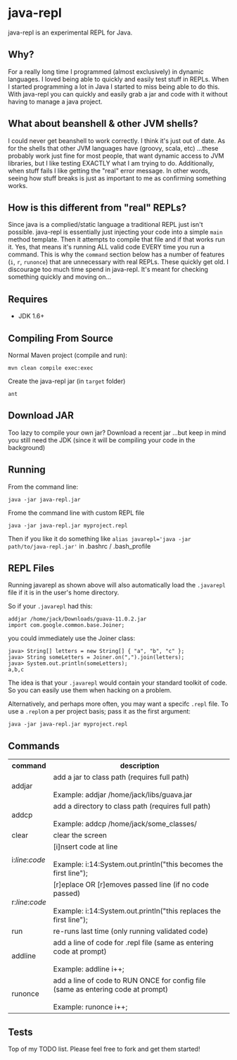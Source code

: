 java-repl
=========

java-repl is an experimental REPL for Java.

Why?
----

For a really long time I programmed (almost exclusively) in dynamic languages. I loved being able to quickly and easily test stuff in REPLs.
When I started programming a lot in Java I started to miss being able to do this. With java-repl you can quickly and easily grab a jar and code with it
without having to manage a java project.

What about beanshell & other JVM shells?
----------------------------------------

I could never get beanshell to work correctly. I think it's just out of date. As for the shells that other JVM languages have (groovy, scala, etc)
...these probably work just fine for most people, that want dynamic access to JVM libraries, but I like testing EXACTLY what I am trying to do. Additionally, when
stuff fails I like getting the "real" error message. In other words, seeing how stuff breaks is just as important to me as confirming something works.


How is this different from "real" REPLs?
----------------------------------------

Since java is a complied/static language a traditional REPL just isn't possible. java-repl is essentially just injecting your code into a simple `main` method template.
Then it attempts to compile that file and if that works run it. Yes, that means it's running ALL valid code EVERY time you run a command. This is why the `command` section below 
has a number of features (`i`, `r`, `runonce`) that are unnecessary with real REPLs. These quickly get old. I discourage too much time spend in java-repl. It's meant for checking
something quickly and moving on...


Requires
--------

* JDK 1.6+ 

Compiling From Source
---------------------

Normal Maven project (compile and run):

`mvn clean compile exec:exec`

Create the java-repl jar (in `target` folder)

`ant`

Download JAR
------------

Too lazy to compile your own jar? Download a recent jar ...but keep in mind you still need the JDK (since it will be compiling your code in the background)


Running
-------

From the command line:

`java -jar java-repl.jar`

Frome the command line with custom REPL file

`java -jar java-repl.jar myproject.repl`

Then if you like it do something like `alias javarepl='java -jar path/to/java-repl.jar'` in .bashrc / .bash_profile


REPL Files
----------

Running javarepl as shown above will also automatically load the `.javarepl` file if it is in the user's home directory.

So if your `.javarepl` had this:
```
addjar /home/jack/Downloads/guava-11.0.2.jar
import com.google.common.base.Joiner;
```

you could immediately use the Joiner class:
```
java> String[] letters = new String[] { "a", "b", "c" };
java> String someLetters = Joiner.on(",").join(letters);
java> System.out.println(someLetters);
a,b,c
```

The idea is that your `.javarepl` would contain your standard toolkit of code. So you can easily use them when hacking on a problem.

Alternatively, and perhaps more often, you may want a specifc `.repl` file. To use a `.repl`on a per project basis; pass it as the first argument:

`java -jar java-repl.jar myproject.repl`

Commands
--------

<table>
  <tr>
    <th>command</th>
    <th>description</th>
  </tr>
  </tr>
  <tr>
    <td>addjar</td>
    <td>
        add a jar to class path (requires full path)
        <br><br>
        Example: addjar /home/jack/libs/guava.jar
    </td>
  </tr>
  <tr>
    <td>addcp</td>
    <td>
      add a directory to class path (requires full path)
      <br><br>
      Example: addcp /home/jack/some_classes/
    </td>
  </tr>
  <tr>
    <td>clear</td>
    <td>clear the screen</td>
  </tr>
  <tr>
    <td>i:<i>line</i>:<i>code</i></td>
    <td>
      [i]nsert code at line
      <br><br>
      Example: i:14:System.out.println("this becomes the first line");
    </td>
  </tr>
  <tr>
    <td>r:<i>line</i>:<i>code</i></td>
    <td>[r]eplace OR [r]emoves passed line (if no code passed)
        <br><br>
        Example: i:14:System.out.println("this replaces the first line");
    </td>
  </tr>
  <tr>
    <td>run</td>
    <td>re-runs last time (only running validated code)</td>
  </tr>
  <tr>
    <td>addline</td>
    <td>add a line of code for .repl file (same as entering code at prompt)
        <br><br>
        Example: addline i++;
    </td>
  </tr>
  <tr>
    <td>runonce</td>
    <td>add a line of code to RUN ONCE for config file (same as entering code at prompt)
        <br><br>
        Example: runonce i++;
    </td>
  </tr>
</table> 

Tests
-----

Top of my TODO list. Please feel free to fork and get them started!